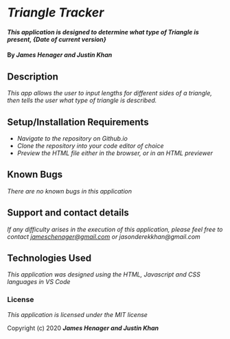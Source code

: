 # _Triangle Tracker_

#### _This application is designed to determine what type of Triangle is present, {Date of current version}_

#### By _**James Henager and Justin Khan**_

## Description

_This app allows the user to input lengths for different sides of a triangle, then tells the user what type of triangle is described._

## Setup/Installation Requirements

* _Navigate to the repository on Github.io_
* _Clone the repository into your code editor of choice_
* _Preview the HTML file either in the browser, or in an HTML previewer_

## Known Bugs

_There are no known bugs in this application_

## Support and contact details

_If any difficulty arises in the execution of this application, please feel free to contact jameschenager@gmail.com or jasonderekkhan@gmail.com_

## Technologies Used

_This application was designed using the HTML, Javascript and CSS languages in VS Code_

### License

*This application is licensed under the MIT license*

Copyright (c) 2020 **_James Henager and Justin Khan_**